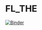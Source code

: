 # FL_THE
[![Binder](https://mybinder.org/badge_logo.svg)](https://mybinder.org/v2/gh/securitylab-repository/FL_THE/HEAD)